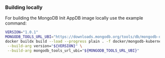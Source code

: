 ### Building locally

For building the MongoDB Init AppDB image locally use the example command:

```bash
VERSION="1.0.1"
MONGODB_TOOLS_URL_UBI="https://downloads.mongodb.org/tools/db/mongodb-database-tools-rhel93-x86_64-100.12.0.tgz"
docker buildx build --load --progress plain . -f docker/mongodb-kubernetes-init-database/Dockerfile -t "mongodb-kubernetes-init-database:${VERSION}" \
 --build-arg version="${VERSION}" \
 --build-arg mongodb_tools_url_ubi="${MONGODB_TOOLS_URL_UBI}"
```
